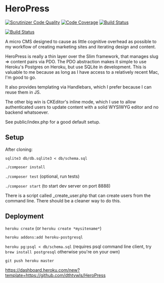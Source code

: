 # HeroPress

[![Scrutinizer Code Quality](https://scrutinizer-ci.com/g/dthtvwls/HeroPress/badges/quality-score.png?b=master)](https://scrutinizer-ci.com/g/dthtvwls/HeroPress/?branch=master)
[![Code Coverage](https://scrutinizer-ci.com/g/dthtvwls/HeroPress/badges/coverage.png?b=master)](https://scrutinizer-ci.com/g/dthtvwls/HeroPress/?branch=master)
[![Build Status](https://scrutinizer-ci.com/g/dthtvwls/HeroPress/badges/build.png?b=master)](https://scrutinizer-ci.com/g/dthtvwls/HeroPress/build-status/master)

[![Build Status](https://travis-ci.org/dthtvwls/HeroPress.svg?branch=master)](https://travis-ci.org/dthtvwls/HeroPress)

A micro CMS designed to cause as little cognitive overhead as possible to my workflow
of creating marketing sites and iterating design and content.

HeroPress is really a thin layer over the Slim framework, that manages slug => content pairs via PDO.
The PDO abstraction makes it simple to use Heroku's Postgres on Heroku, but use SQLite in development.
This is valuable to me because as long as I have access to a relatively recent Mac, I'm good to go.

It also provides templating via Handlebars, which I prefer because I can reuse them in JS.

The other big win is CKEditor's inline mode, which I use to allow authenticated users to update
content with a solid WYSIWYG editor and no backend whatsoever.

See public/index.php for a good default setup.

## Setup

After cloning:

`sqlite3 db/db.sqlite3 < db/schema.sql`

`./composer install`

`./composer test` (optional, run tests)

`./composer start` (to start dev server on port 8888)

There is a script called _create_user.php that can create users from the command line. There should be a cleaner way to do this.

## Deployment

`heroku create` (or `heroku create *mysitename*`)

`heroku addons:add heroku-postgresql`

`heroku pg:psql < db/schema.sql` (requires psql command line client, try `brew install postgresql` otherwise you're on your own)

`git push heroku master`

https://dashboard.heroku.com/new?template=https://github.com/dthtvwls/HeroPress
